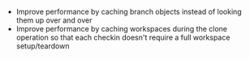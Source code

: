 * Improve performance by caching branch objects instead of looking them up over and over
* Improve performance by caching workspaces during the clone operation so that each checkin doesn't require a full workspace setup/teardown